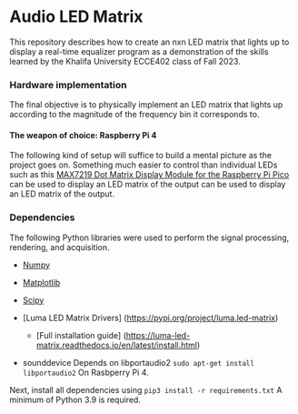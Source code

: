 # Audio LED Matrix

This repository describes how to create an nxn LED matrix that lights up to
display a real-time equalizer program as a demonstration of the skills learned
by the Khalifa University ECCE402 class of Fall 2023.

### Hardware implementation

The final objective is to physically implement an LED matrix that lights up
according to the magnitude of the frequency bin it corresponds to.

#### The weapon of choice: Raspberry Pi 4
The following kind of setup will suffice to build a mental picture as the
project goes on.
Something much easier to control than individual LEDs such as this [MAX7219 Dot
Matrix Display Module for the Raspberry Pi
Pico](https://www.instructables.com/Raspberry-Pi-Pico-MAX7219-8x8-Dot-Matrix-Scrolling/)
can be used to display an LED matrix of the output can be used to display an
LED matrix of the output.

### Dependencies
The following Python libraries were used to perform the signal processing,
rendering, and acquisition.

* [Numpy](https://github.com/numpy/numpy)

* [Matplotlib](https://github.com/matplotlib/matplotlib)

* [Scipy](https://github.com/scipy/scipy)

* [Luma LED Matrix Drivers] (https://pypi.org/project/luma.led-matrix)
    * [Full installation guide] (https://luma-led-matrix.readthedocs.io/en/latest/install.html)
* sounddevice
    Depends on libportaudio2
    ```sudo apt-get install libportaudio2```
    On Rasbperry Pi 4.

Next, install all dependencies using
    ```pip3 install -r requirements.txt```
A minimum of Python 3.9 is required.

